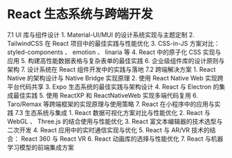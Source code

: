 # React ⽣态系统与跨端开发

  7.1 UI 库与组件设计  1. Material-UI/MUI 的设计系统实现与主题定制 2. TailwindCSS 在 React 项⽬中的最佳实践与性能优化 3. CSS-in-JS ⽅案对⽐： styled-components 、 emotion 、 linaria 等 4. React 中的原⼦化 CSS 实现与应⽤ 5.  构建⾼性能数据表格与复杂表单的最佳实践 6.  企业级组件库的设计原则与架构 7.  设计系统在 React 组件开发中的实践与落地 7.2  跨端解决⽅案  1. React Native 的架构设计与 Native Bridge 实现原理 2.  使⽤ React Native Web 实现跨平台代码共享 3. Expo ⽣态系统的最佳实践与架构设计 4. React 与 Electron 的集成最佳实践 5.  使⽤ ReactXP 和 ReactNativeWeb 实现多端代码复⽤ 6. Taro/Remax 等跨端框架的实现原理与使⽤策略 7. React 在⼩程序中的应⽤与实践 7.3  ⽣态系统与集成  1. React 数据可视化⽅案对⽐与性能优化 2. React 与 WebGL 、 Three.js 的结合使⽤与性能优化 3. React 富⽂本编辑器的技术选型与⼆次开发 4. React 应⽤中的实时通信实现与优化 5. React 与 AR/VR 技术的结合： React 360 与 React VR 6. React 动画库的选择与性能优化 7. React 与机器学习模型的前端集成⽅案
